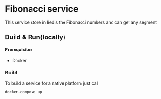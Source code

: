 # Fibonacci service
This service store in Redis the Fibonacci numbers and can get any segment  

## Build & Run(locally)

#### Prerequisites

+ Docker

### Build
To build a service for a native platform just call
```shell
docker-compose up
```



